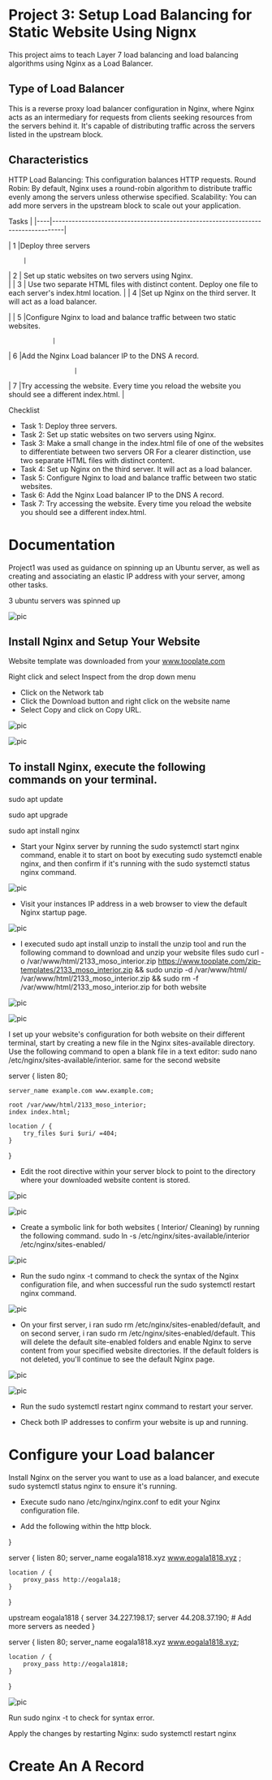 # Project 3: Setup Load Balancing for Static Website Using Nignx
This project aims to teach Layer 7 load balancing and load balancing algorithms using Nginx as a Load Balancer.

## Type of Load Balancer
This is a reverse proxy load balancer configuration in Nginx, where Nginx acts as an intermediary for requests from clients seeking resources from the servers behind it. It's capable of distributing traffic across the servers listed in the upstream block.
## Characteristics
HTTP Load Balancing: This configuration balances HTTP requests.
Round Robin: By default, Nginx uses a round-robin algorithm to distribute traffic evenly among the servers unless otherwise specified.
Scalability: You can add more servers in the upstream block to scale out your application.

Tasks                                                                   |
|----|---------------------------------------------------------------------------------|

| 1  |Deploy three servers 

        |
| 2  | Set up static websites on two servers using Nginx.         
                |
| 3  | Use two separate HTML files with distinct content. Deploy one file to each server's index.html 
location.                                         |
| 4  |Set up Nginx on the third server. It will act as a load balancer.     

   |
| 5  |Configure Nginx to load and balance traffic between two static websites.

                |
| 6  |Add the Nginx Load balancer IP to the DNS A record.       

                      |
| 7  |Try accessing the website. Every time you reload the website you should see a different index.html.
                     |


Checklist
 - Task 1: Deploy three servers.
 - Task 2: Set up static websites on two servers using Nginx.
 - Task 3: Make a small change in the index.html file of one of the websites to differentiate between two servers OR  For a clearer distinction, use two separate HTML files with distinct content.
 - Task 4: Set up Nginx on the third server. It will act as a load balancer.
 - Task 5: Configure Nginx to load and balance traffic between two static websites.
 - Task 6: Add the Nginx Load balancer IP to the DNS A record.
 - Task 7: Try accessing the website. Every time you reload the website you should see a different index.html.
 
 # Documentation 
 Project1 was used as  guidance on spinning up an Ubuntu server, as well as creating and associating an elastic IP address with your server, among other tasks.

 3 ubuntu servers was spinned up

 ![pic](img/img1.png)

## Install Nginx and Setup Your Website

Website template  was downloaded from your www.tooplate.com

Right click and select Inspect from the drop down menu
 * Click on the Network tab
 * Click the Download button and right click on the website name
 * Select Copy and click on Copy URL.

 ![pic](img/img2.png)


![pic](img/img3.png)

 

## To install Nginx, execute the following commands on your terminal.

sudo apt update

sudo apt upgrade

sudo apt install nginx

* Start your Nginx server by running the sudo systemctl start nginx command, enable it to start on boot by executing sudo systemctl enable nginx, and then confirm if it's running with the sudo systemctl status nginx command.

![pic](img/img4.png)

* Visit your instances IP address in a web browser to view the default Nginx startup page.

![pic](img/img5.png)

*  I executed sudo apt install unzip to install the unzip tool and run the following command to download and unzip your website files sudo curl -o /var/www/html/2133_moso_interior.zip https://www.tooplate.com/zip-templates/2133_moso_interior.zip && sudo unzip -d /var/www/html/ /var/www/html/2133_moso_interior.zip && sudo rm -f /var/www/html/2133_moso_interior.zip for both website

![pic](img/img6.png)

![pic](img/img7.png)

I set up your website's configuration for both website on their different terminal, start by creating a new file in the Nginx sites-available directory. Use the following command to open a blank file in a text editor: sudo nano /etc/nginx/sites-available/interior. same for the second website

server {
    listen 80;

    server_name example.com www.example.com;

    root /var/www/html/2133_moso_interior;
    index index.html;

    location / {
        try_files $uri $uri/ =404;
    }
}



* Edit the root directive within your server block to point to the directory where your downloaded website content is stored.

![pic](img)

![pic](img)

* Create a symbolic link for both websites ( Interior/ Cleaning) by running the following command. sudo ln -s /etc/nginx/sites-available/interior /etc/nginx/sites-enabled/

![pic](img/img8.png)

* Run the sudo nginx -t command to check the syntax of the Nginx configuration file, and when successful run the sudo systemctl restart nginx command.

![pic](img/img9.png)

* On your first server, i ran  sudo rm /etc/nginx/sites-enabled/default, and on second server, i ran sudo rm /etc/nginx/sites-enabled/default. This will delete the default site-enabled folders and enable Nginx to serve content from your specified website directories. If the default folders is not deleted, you'll continue to see the default Nginx page.


![pic](img/img10.png)


![pic](img/img11.png)


* Run the sudo systemctl restart nginx command to restart your server.

* Check both IP addresses to confirm your website is up and running.


# Configure your Load balancer

Install Nginx on the server you want to use as a load balancer, and execute sudo systemctl status nginx to ensure it's running.

* Execute sudo nano /etc/nginx/nginx.conf to edit your Nginx configuration file.

* Add the following within the http block.

}

server {
    listen 80;
    server_name eogala1818.xyz www.eogala1818.xyz ;

    location / {
        proxy_pass http://eogala18;
    }
}



 upstream eogala1818 {
    server 34.227.198.17;
    server 44.208.37.190;
    # Add more servers as needed
}

server {
    listen 80;
    server_name eogala1818.xyz www.eogala1818.xyz;

    location / {
        proxy_pass http://eogala1818;
    }
}


![pic](img/img%2012.png)

Run sudo nginx -t to check for syntax error.

Apply the changes by restarting Nginx: sudo systemctl restart nginx


# Create An A Record

